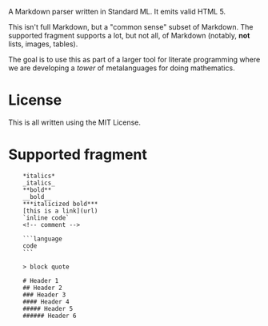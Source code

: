 A Markdown parser written in Standard ML. It emits valid HTML 5.

This isn't full Markdown, but a "common sense" subset of Markdown. The
supported fragment supports a lot, but not all, of Markdown (notably,
**not** lists, images, tables).

The goal is to use this as part of a larger tool for literate
programming where we are developing a _tower_ of metalanguages for doing
mathematics. 

# License

This is all written using the MIT License.

# Supported fragment

```
    *italics*
    _italics_
    **bold**
    __bold__
    ***italicized bold***
    [this is a link](url)
    `inline code`
    <!-- comment -->
    
    ```language
    code
    ```
    
    > block quote
    
    # Header 1
    ## Header 2
    ### Header 3
    #### Header 4
    ##### Header 5
    ###### Header 6
```

